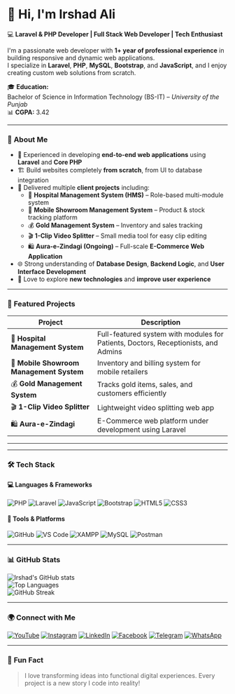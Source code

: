 # 👋 Hi, I'm Irshad Ali

💻 **Laravel & PHP Developer | Full Stack Web Developer | Tech Enthusiast**

I'm a passionate web developer with **1+ year of professional experience** in building responsive and dynamic web applications.  
I specialize in **Laravel**, **PHP**, **MySQL**, **Bootstrap**, and **JavaScript**, and I enjoy creating custom web solutions from scratch.

🎓 **Education:**  
Bachelor of Science in Information Technology (BS-IT) – *University of the Punjab*  
📊 **CGPA:** 3.42

---

### 🚀 **About Me**
- 🔧 Experienced in developing **end-to-end web applications** using **Laravel** and **Core PHP**  
- 🏗️ Build websites completely **from scratch**, from UI to database integration  
- 💼 Delivered multiple **client projects** including:
  - 🏥 **Hospital Management System (HMS)** – Role-based multi-module system  
  - 📱 **Mobile Showroom Management System** – Product & stock tracking platform  
  - 💰 **Gold Management System** – Inventory and sales tracking  
  - 🎬 **1-Clip Video Splitter** – Small media tool for easy clip editing  
  - 🛍️ **Aura-e-Zindagi (Ongoing)** – Full-scale **E-Commerce Web Application**
- 🌐 Strong understanding of **Database Design**, **Backend Logic**, and **User Interface Development**
- 📘 Love to explore **new technologies** and **improve user experience**


---

### 🧩 **Featured Projects**
| Project | Description |
|----------|--------------|
| 🏥 **Hospital Management System** | Full-featured system with modules for Patients, Doctors, Receptionists, and Admins |
| 📱 **Mobile Showroom Management System** | Inventory and billing system for mobile retailers |
| 💰 **Gold Management System** | Tracks gold items, sales, and customers efficiently |
| 🎬 **1-Clip Video Splitter** | Lightweight video splitting web app |
| 🛍️ **Aura-e-Zindagi** | E-Commerce web platform under development using Laravel |

---


---
### 🛠️ Tech Stack
#### 💻 Languages & Frameworks
![PHP](https://img.shields.io/badge/PHP-777BB4?style=for-the-badge&logo=php&logoColor=white)
![Laravel](https://img.shields.io/badge/Laravel-FF2D20?style=for-the-badge&logo=laravel&logoColor=white)
![JavaScript](https://img.shields.io/badge/JavaScript-F7E017?style=for-the-badge&logo=javascript&logoColor=black)
![Bootstrap](https://img.shields.io/badge/Bootstrap-7952B3?style=for-the-badge&logo=bootstrap&logoColor=white)
![HTML5](https://img.shields.io/badge/HTML5-E44D26?style=for-the-badge&logo=html5&logoColor=white)
![CSS3](https://img.shields.io/badge/CSS3-264DE4?style=for-the-badge&logo=css3&logoColor=white)

#### 🧰 Tools & Platforms
![GitHub](https://img.shields.io/badge/GitHub-181717?style=for-the-badge&logo=github)
![VS Code](https://img.shields.io/badge/VS%20Code-0078d7.svg?style=for-the-badge&logo=visual-studio-code&logoColor=white)
![XAMPP](https://img.shields.io/badge/XAMPP-FB7A24?style=for-the-badge&logo=xampp&logoColor=white)
![MySQL](https://img.shields.io/badge/MySQL-00758F?style=for-the-badge&logo=mysql&logoColor=white)
![Postman](https://img.shields.io/badge/Postman-FF6C37?style=for-the-badge&logo=postman&logoColor=white)

---

### 📊 GitHub Stats
![Irshad's GitHub stats](https://github-readme-stats.vercel.app/api?username=Irshadoffc&show_icons=true&theme=tokyonight)  
![Top Languages](https://github-readme-stats.vercel.app/api/top-langs/?username=Irshadoffc&layout=compact&theme=tokyonight)  
![GitHub Streak](https://github-readme-streak-stats.herokuapp.com/?user=Irshadoffc&theme=tokyonight)

---

### 🌍 Connect with Me
[![YouTube](https://img.shields.io/badge/YouTube-FF0000?style=for-the-badge&logo=youtube&logoColor=white)](https://youtube.com/@Irshadoffc)
[![Instagram](https://img.shields.io/badge/Instagram-E4405F?style=for-the-badge&logo=instagram&logoColor=white)](https://instagram.com/its-irshad-ali)
[![LinkedIn](https://img.shields.io/badge/LinkedIn-0077B5?style=for-the-badge&logo=linkedin&logoColor=white)](https://www.linkedin.com/in/irshad1x2)
[![Facebook](https://img.shields.io/badge/Facebook-1877F2?style=for-the-badge&logo=facebook&logoColor=white)](https://www.facebook.com/Arsh00Ali)
[![Telegram](https://img.shields.io/badge/Telegram-26A5E4?style=for-the-badge&logo=telegram&logoColor=white)](https://t.me/irshadoffc)
[![WhatsApp](https://img.shields.io/badge/WhatsApp%20Channel-25D366?style=for-the-badge&logo=whatsapp&logoColor=white)](https://whatsapp.com/channel/0029VamqJts1yT25L6oIDg1o)

---
### 🧠 **Fun Fact**
> I love transforming ideas into functional digital experiences. Every project is a new story I code into reality!
